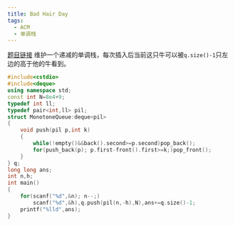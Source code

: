 ```yaml
---
title: Bad Hair Day
tags:
  - ACM
  - 单调栈
---
```


[题目链接](https://vjudge.net/problem/POJ-3250)
维护一个递减的单调栈，每次插入后当前这只牛可以被`q.size()-1`只左边的高于他的牛看到。

```cpp
#include<cstdio>
#include<deque>
using namespace std;
const int N=8e4+9;
typedef int ll;
typedef pair<int,ll> pil;
struct MonotoneQueue:deque<pil>
{
	void push(pil p,int k)
	{
		while(!empty()&&back().second>=p.second)pop_back();
		for(push_back(p); p.first-front().first>=k;)pop_front();
	}
} q;
long long ans;
int n,h;
int main()
{
	for(scanf("%d",&n); n--;)
		scanf("%d",&h),q.push(pil(n,-h),N),ans+=q.size()-1;
	printf("%lld",ans);
}
```
